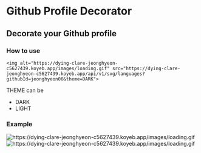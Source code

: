 # Github Profile Decorator
## Decorate your Github profile

### How to use
```
<img alt="https://dying-clare-jeonghyeon-c5627439.koyeb.app/images/loading.gif" src="https://dying-clare-jeonghyeon-c5627439.koyeb.app/api/v1/svg/languages?githubId=jeonghyeon00&theme=DARK">
```
THEME can be
- DARK
- LIGHT

### Example
<img alt="https://dying-clare-jeonghyeon-c5627439.koyeb.app/images/loading.gif" src="https://dying-clare-jeonghyeon-c5627439.koyeb.app/api/v1/svg/languages?githubId=jeonghyeon00&theme=DARK">
<img alt="https://dying-clare-jeonghyeon-c5627439.koyeb.app/images/loading.gif" src="https://dying-clare-jeonghyeon-c5627439.koyeb.app/api/v1/svg/languages?githubId=jeonghyeon00&theme=LIGHT">
